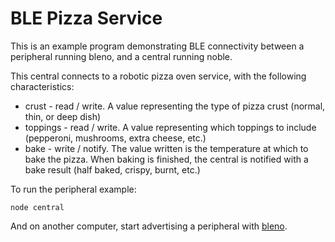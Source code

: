 # BLE Pizza Service

This is an example program demonstrating BLE connectivity between a peripheral running bleno, and a central running noble.

This central connects to a robotic pizza oven service, with the following characteristics:

* crust - read / write. A value representing the type of pizza crust (normal, thin, or deep dish)
* toppings - read / write. A value representing which toppings to include (pepperoni, mushrooms, extra cheese, etc.)
* bake - write / notify. The value written is the temperature at which to bake the pizza. When baking is finished, the central is notified with a bake result (half baked, crispy, burnt, etc.)

To run the peripheral example:

    node central

And on another computer, start advertising a peripheral with [bleno](https://github.com/sandeepmistry/bleno/tree/master/examples/pizza).